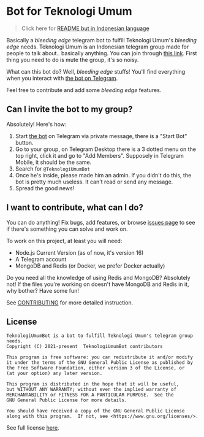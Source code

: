 # Bot for Teknologi Umum

> Click here for [README but in Indonesian language](./README_id.md)

Basically a _bleeding edge_ telegram bot to fulfill Teknologi Umum's _bleeding edge_ needs. Teknologi Umum is an Indonesian telegram group made for people to talk about.. basically anything. You can join through [this link](https://t.me/teknologi_umum). First thing you need to do is mute the group, it's so noisy.

What can this bot do? Well, _bleeding edge_ stuffs! You'll find everything when you interact with [the bot on Telegram](https://t.me/TeknologiUmumBot).

Feel free to contribute and add some _bleeding edge_ features.

## Can I invite the bot to my group?

Absolutely! Here's how:

1. Start [the bot](https://t.me/TeknologiUmumBot) on Telegram via private message, there is a "Start Bot" button.
2. Go to your group, on Telegram Desktop there is a 3 dotted menu on the top right, click it and go to "Add Members". Supposely in Telegram Mobile, it should be the same.
3. Search for `@TeknologiUmumBot`
4. Once he's inside, please made him an admin. If you didn't do this, the bot is pretty much useless. It can't read or send any message.
5. Spread the good news!

## I want to contribute, what can I do?

You can do anything! Fix bugs, add features, or browse [issues page](https://github.com/teknologi-umum/bot/issues) to see if there's something you can solve and work on.

To work on this project, at least you will need:

- Node.js Current Version (as of now, it's version 16)
- A Telegram account
- MongoDB and Redis (or Docker, we prefer Docker actually)

Do you need all the knowledge of using Redis and MongoDB? Absolutely not! If the files you're working on doesn't have MongoDB and Redis in it, why bother? Have some fun!

See [CONTRIBUTING](./CONTRIBUTING.md) for more detailed instruction.

## License

```
TeknologiUmumBot is a bot to fulfill Teknologi Umum's telegram group needs.
Copyright (C) 2021-present  TeknologiUmumBot contributors

This program is free software: you can redistribute it and/or modify
it under the terms of the GNU General Public License as published by
the Free Software Foundation, either version 3 of the License, or
(at your option) any later version.

This program is distributed in the hope that it will be useful,
but WITHOUT ANY WARRANTY; without even the implied warranty of
MERCHANTABILITY or FITNESS FOR A PARTICULAR PURPOSE.  See the
GNU General Public License for more details.

You should have received a copy of the GNU General Public License
along with this program.  If not, see <https://www.gnu.org/licenses/>.
```

See full license [here](./LICENSE).
